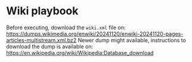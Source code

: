 # Wiki playbook

Before executing, download the `wiki.xml` file on: https://dumps.wikimedia.org/enwiki/20241120/enwiki-20241120-pages-articles-multistream.xml.bz2 
Newer dump might available, instructions to download the dump is available on: https://en.wikipedia.org/wiki/Wikipedia:Database_download
